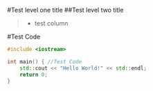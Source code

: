#Test level one title
##Test level two title
>* test column

#Test Code

```c++
#include <iostream>

int main() { //Test Code
	std::cout << "Hello World!" << std::endl;
	return 0;
}
```
